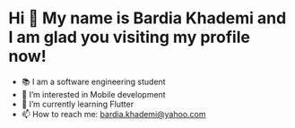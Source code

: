 
# Hi 👋 My name is Bardia Khademi and I am glad you visiting my profile now!

- 📚 I am a software engineering student
- 👀 I’m interested in Mobile development
- 🌱 I’m currently learning Flutter 
- 📫 How to reach me: bardia.khademi@yahoo.com



